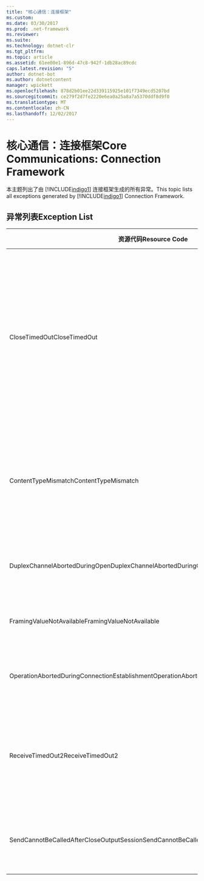 ```yaml
---
title: "核心通信：连接框架"
ms.custom: 
ms.date: 03/30/2017
ms.prod: .net-framework
ms.reviewer: 
ms.suite: 
ms.technology: dotnet-clr
ms.tgt_pltfrm: 
ms.topic: article
ms.assetid: 61ee00e1-896d-47c8-942f-1db28ac89cdc
caps.latest.revision: "5"
author: dotnet-bot
ms.author: dotnetcontent
manager: wpickett
ms.openlocfilehash: 878d2b01ee22d339115925e101f7349ecd5207bd
ms.sourcegitcommit: ce279f2d7fe2220e6ea0a25a8a7a5370ddf8d9f0
ms.translationtype: MT
ms.contentlocale: zh-CN
ms.lasthandoff: 12/02/2017
---
```

# <a name="core-communications-connection-framework"></a><span data-ttu-id="ef2f1-102">核心通信：连接框架</span><span class="sxs-lookup"><span data-stu-id="ef2f1-102">Core Communications: Connection Framework</span></span>
<span data-ttu-id="ef2f1-103">本主题列出了由 [!INCLUDE[indigo1](../../../../../includes/indigo1-md.md)] 连接框架生成的所有异常。</span><span class="sxs-lookup"><span data-stu-id="ef2f1-103">This topic lists all exceptions generated by [!INCLUDE[indigo1](../../../../../includes/indigo1-md.md)] Connection Framework.</span></span>  
  
## <a name="exception-list"></a><span data-ttu-id="ef2f1-104">异常列表</span><span class="sxs-lookup"><span data-stu-id="ef2f1-104">Exception List</span></span>  
  
|<span data-ttu-id="ef2f1-105">资源代码</span><span class="sxs-lookup"><span data-stu-id="ef2f1-105">Resource Code</span></span>|<span data-ttu-id="ef2f1-106">资源字符串</span><span class="sxs-lookup"><span data-stu-id="ef2f1-106">Resource String</span></span>|  
|-------------------|---------------------|  
|<span data-ttu-id="ef2f1-107">CloseTimedOut</span><span class="sxs-lookup"><span data-stu-id="ef2f1-107">CloseTimedOut</span></span>|<span data-ttu-id="ef2f1-108">Close 方法在指定的时间后超时。</span><span class="sxs-lookup"><span data-stu-id="ef2f1-108">The Close method timed out after the specified time.</span></span> <span data-ttu-id="ef2f1-109">增加传给 Close 调用的超时值，或者增加绑定上的 CloseTimeout 值。</span><span class="sxs-lookup"><span data-stu-id="ef2f1-109">Increase the timeout value that is passed to the call to Close or increase the CloseTimeout value on the binding.</span></span> <span data-ttu-id="ef2f1-110">分配给此操作的时间可能是更长超时的一部分。</span><span class="sxs-lookup"><span data-stu-id="ef2f1-110">The time allotted to this operation may have been a portion of a longer timeout.</span></span>|  
|<span data-ttu-id="ef2f1-111">ContentTypeMismatch</span><span class="sxs-lookup"><span data-stu-id="ef2f1-111">ContentTypeMismatch</span></span>|<span data-ttu-id="ef2f1-112">指定的内容类型已发送到期望收到该指定内容类型的服务。</span><span class="sxs-lookup"><span data-stu-id="ef2f1-112">The specified content type was sent to a service that was expecting the specified.</span></span> <span data-ttu-id="ef2f1-113">客户端和服务绑定可能不匹配。</span><span class="sxs-lookup"><span data-stu-id="ef2f1-113">The client and service bindings may be mismatched.</span></span>|  
|<span data-ttu-id="ef2f1-114">DuplexChannelAbortedDuringOpen</span><span class="sxs-lookup"><span data-stu-id="ef2f1-114">DuplexChannelAbortedDuringOpen</span></span>|<span data-ttu-id="ef2f1-115">在 Open 过程中，与指定对象的双工通道终止。</span><span class="sxs-lookup"><span data-stu-id="ef2f1-115">The duplex channel to the specified terminated during the Open process.</span></span>|  
|<span data-ttu-id="ef2f1-116">FramingValueNotAvailable</span><span class="sxs-lookup"><span data-stu-id="ef2f1-116">FramingValueNotAvailable</span></span>|<span data-ttu-id="ef2f1-117">值无法访问，因为该值未完全解码。</span><span class="sxs-lookup"><span data-stu-id="ef2f1-117">The value cannot be accessed because it is not fully decoded.</span></span>|  
|<span data-ttu-id="ef2f1-118">OperationAbortedDuringConnectionEstablishment</span><span class="sxs-lookup"><span data-stu-id="ef2f1-118">OperationAbortedDuringConnectionEstablishment</span></span>|<span data-ttu-id="ef2f1-119">在建立与指定对象的连接时操作终止。</span><span class="sxs-lookup"><span data-stu-id="ef2f1-119">The operation was terminated while establishing a connection to the specified.</span></span>|  
|<span data-ttu-id="ef2f1-120">ReceiveTimedOut2</span><span class="sxs-lookup"><span data-stu-id="ef2f1-120">ReceiveTimedOut2</span></span>|<span data-ttu-id="ef2f1-121">接收操作已经在指定的时间后超时。</span><span class="sxs-lookup"><span data-stu-id="ef2f1-121">The receive operation has timed out after the specified time.</span></span> <span data-ttu-id="ef2f1-122">分配给此操作的时间可能是更长超时的一部分。</span><span class="sxs-lookup"><span data-stu-id="ef2f1-122">The time allotted to this operation may have been a portion of a longer timeout.</span></span>|  
|<span data-ttu-id="ef2f1-123">SendCannotBeCalledAfterCloseOutputSession</span><span class="sxs-lookup"><span data-stu-id="ef2f1-123">SendCannotBeCalledAfterCloseOutputSession</span></span>|<span data-ttu-id="ef2f1-124">在调用 CloseOutputSession 之后不能在通道上发送消息。</span><span class="sxs-lookup"><span data-stu-id="ef2f1-124">You cannot send messages on a channel after CloseOutputSession has been called.</span></span>|
